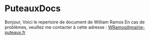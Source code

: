 # PuteauxDocs

Bonjour,
Voici le repertoire de document de William Ramos
En cas de problèmes, veuillez me contacter à cette adresse : WRamos@mairie-puteaux.fr

